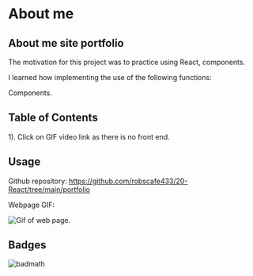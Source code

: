 

# About me

## About me site portfolio


The motivation for this project was to practice using React, components.

I learned how implementing the use of the following functions:

 Components.

## Table of Contents

1). Click on GIF video link as there is no front end.

## Usage


Github repository: https://github.com/robscafe433/20-React/tree/main/portfolio


Webpage GIF:

   ![Gif of web page.]()


## Badges

![badmath](https://img.shields.io/github/languages/top/lernantino/badmath)
